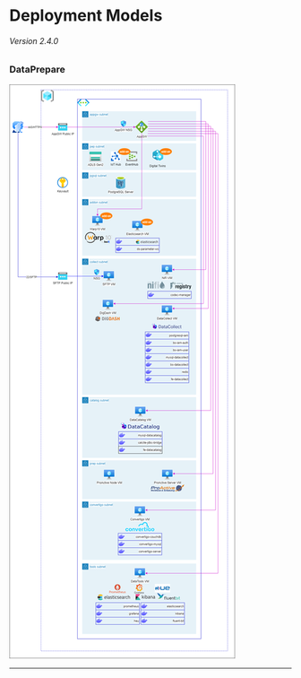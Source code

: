 # Deployment Models

###### Version 2.4.0

### DataPrepare

![datacollect](imgs/loamics_v2.4.0.png "")

---